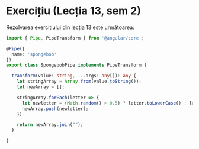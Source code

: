 # Exercițiu \(Lecția 13, sem 2\)

Rezolvarea exercițiului din lecția 13 este următoarea:

```typescript
import { Pipe, PipeTransform } from '@angular/core';

@Pipe({
  name: 'spongebob'
})
export class SpongebobPipe implements PipeTransform {

  transform(value: string, ...args: any[]): any {
    let stringArray = Array.from(value.toString());
    let newArray = [];

    stringArray.forEach(letter => {
      let newletter = (Math.random() > 0.5) ? letter.toLowerCase() : letter.toUpperCase();
      newArray.push(newletter);
    })

    return newArray.join("");
  }

}

```

